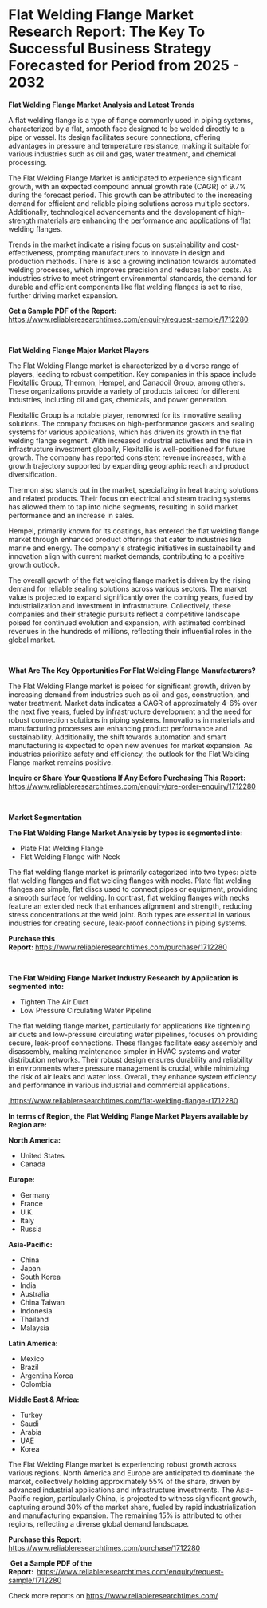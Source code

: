 <p><h1>Flat Welding Flange Market Research Report: The Key To Successful Business Strategy Forecasted for Period from 2025 - 2032</h1></p><p><strong>Flat Welding Flange Market Analysis and Latest Trends</strong></p>
<p><p>A flat welding flange is a type of flange commonly used in piping systems, characterized by a flat, smooth face designed to be welded directly to a pipe or vessel. Its design facilitates secure connections, offering advantages in pressure and temperature resistance, making it suitable for various industries such as oil and gas, water treatment, and chemical processing.</p><p>The Flat Welding Flange Market is anticipated to experience significant growth, with an expected compound annual growth rate (CAGR) of 9.7% during the forecast period. This growth can be attributed to the increasing demand for efficient and reliable piping solutions across multiple sectors. Additionally, technological advancements and the development of high-strength materials are enhancing the performance and applications of flat welding flanges.</p><p>Trends in the market indicate a rising focus on sustainability and cost-effectiveness, prompting manufacturers to innovate in design and production methods. There is also a growing inclination towards automated welding processes, which improves precision and reduces labor costs. As industries strive to meet stringent environmental standards, the demand for durable and efficient components like flat welding flanges is set to rise, further driving market expansion.</p></p>
<p><strong>Get a Sample PDF of the Report:&nbsp;</strong> <a href="https://www.reliableresearchtimes.com/enquiry/request-sample/1712280?utm_campaign=3037&utm_medium=2&utm_source=Github&utm_content=ia&utm_term=28032025&utm_id=flat-welding-flange">https://www.reliableresearchtimes.com/enquiry/request-sample/1712280</a></p>
<p>&nbsp;</p>
<p><strong>Flat Welding Flange Major Market Players</strong></p>
<p><p>The Flat Welding Flange market is characterized by a diverse range of players, leading to robust competition. Key companies in this space include Flexitallic Group, Thermon, Hempel, and Canadoil Group, among others. These organizations provide a variety of products tailored for different industries, including oil and gas, chemicals, and power generation.</p><p>Flexitallic Group is a notable player, renowned for its innovative sealing solutions. The company focuses on high-performance gaskets and sealing systems for various applications, which has driven its growth in the flat welding flange segment. With increased industrial activities and the rise in infrastructure investment globally, Flexitallic is well-positioned for future growth. The company has reported consistent revenue increases, with a growth trajectory supported by expanding geographic reach and product diversification.</p><p>Thermon also stands out in the market, specializing in heat tracing solutions and related products. Their focus on electrical and steam tracing systems has allowed them to tap into niche segments, resulting in solid market performance and an increase in sales.</p><p>Hempel, primarily known for its coatings, has entered the flat welding flange market through enhanced product offerings that cater to industries like marine and energy. The company's strategic initiatives in sustainability and innovation align with current market demands, contributing to a positive growth outlook.</p><p>The overall growth of the flat welding flange market is driven by the rising demand for reliable sealing solutions across various sectors. The market value is projected to expand significantly over the coming years, fueled by industrialization and investment in infrastructure. Collectively, these companies and their strategic pursuits reflect a competitive landscape poised for continued evolution and expansion, with estimated combined revenues in the hundreds of millions, reflecting their influential roles in the global market.</p></p>
<p>&nbsp;</p>
<p><strong>What Are The Key Opportunities For Flat Welding Flange Manufacturers?</strong></p>
<p><p>The Flat Welding Flange market is poised for significant growth, driven by increasing demand from industries such as oil and gas, construction, and water treatment. Market data indicates a CAGR of approximately 4-6% over the next five years, fueled by infrastructure development and the need for robust connection solutions in piping systems. Innovations in materials and manufacturing processes are enhancing product performance and sustainability. Additionally, the shift towards automation and smart manufacturing is expected to open new avenues for market expansion. As industries prioritize safety and efficiency, the outlook for the Flat Welding Flange market remains positive.</p></p>
<p><strong>Inquire or Share Your Questions If Any Before Purchasing This Report:</strong> <a href="https://www.reliableresearchtimes.com/enquiry/pre-order-enquiry/1712280?utm_campaign=3037&utm_medium=2&utm_source=Github&utm_content=ia&utm_term=28032025&utm_id=flat-welding-flange">https://www.reliableresearchtimes.com/enquiry/pre-order-enquiry/1712280</a></p>
<p>&nbsp;</p>
<p><strong>Market Segmentation</strong></p>
<p><strong>The Flat Welding Flange Market Analysis by types is segmented into:</strong></p>
<p><ul><li>Plate Flat Welding Flange</li><li>Flat Welding Flange with Neck</li></ul></p>
<p><p>The flat welding flange market is primarily categorized into two types: plate flat welding flanges and flat welding flanges with necks. Plate flat welding flanges are simple, flat discs used to connect pipes or equipment, providing a smooth surface for welding. In contrast, flat welding flanges with necks feature an extended neck that enhances alignment and strength, reducing stress concentrations at the weld joint. Both types are essential in various industries for creating secure, leak-proof connections in piping systems.</p></p>
<p><strong>Purchase this Report:&nbsp;</strong><a href="https://www.reliableresearchtimes.com/purchase/1712280?utm_campaign=3037&utm_medium=2&utm_source=Github&utm_content=ia&utm_term=28032025&utm_id=flat-welding-flange">https://www.reliableresearchtimes.com/purchase/1712280</a></p>
<p>&nbsp;</p>
<p><strong>The Flat Welding Flange Market Industry Research by Application is segmented into:</strong></p>
<p><ul><li>Tighten The Air Duct</li><li>Low Pressure Circulating Water Pipeline</li></ul></p>
<p><p>The flat welding flange market, particularly for applications like tightening air ducts and low-pressure circulating water pipelines, focuses on providing secure, leak-proof connections. These flanges facilitate easy assembly and disassembly, making maintenance simpler in HVAC systems and water distribution networks. Their robust design ensures durability and reliability in environments where pressure management is crucial, while minimizing the risk of air leaks and water loss. Overall, they enhance system efficiency and performance in various industrial and commercial applications.</p></p>
<p><a href="https://www.reliableresearchtimes.com/flat-welding-flange-r1712280?utm_campaign=3037&utm_medium=2&utm_source=Github&utm_content=ia&utm_term=28032025&utm_id=flat-welding-flange">&nbsp;https://www.reliableresearchtimes.com/flat-welding-flange-r1712280</a></p>
<p><strong>In terms of Region, the Flat Welding Flange Market Players available by Region are:</strong></p>
<p>
    <p> <strong> North America: </strong>
        <ul>
            <li>United States</li>
            <li>Canada</li>
        </ul>
        </p> 
    <p> <strong> Europe: </strong>
        <ul>
            <li>Germany</li>
            <li>France</li>
            <li>U.K.</li>
            <li>Italy</li>
            <li>Russia</li>
        </ul>
        </p> 
    <p> <strong> Asia-Pacific: </strong>
        <ul>
            <li>China</li>
            <li>Japan</li>
            <li>South Korea</li>
            <li>India</li>
            <li>Australia</li>
            <li>China Taiwan</li>
            <li>Indonesia</li>
            <li>Thailand</li>
            <li>Malaysia</li>
        </ul>
        </p> 
    <p> <strong> Latin America: </strong>
        <ul>
            <li>Mexico</li>
            <li>Brazil</li>
            <li>Argentina Korea</li>
            <li>Colombia</li>
        </ul>
        </p> 
    <p> <strong> Middle East & Africa: </strong>
        <ul>
            <li>Turkey</li>
            <li>Saudi</li>
            <li>Arabia</li>
            <li>UAE</li>
            <li>Korea</li>
        </ul>
    </p>
    </p>
<p><p>The Flat Welding Flange market is experiencing robust growth across various regions. North America and Europe are anticipated to dominate the market, collectively holding approximately 55% of the share, driven by advanced industrial applications and infrastructure investments. The Asia-Pacific region, particularly China, is projected to witness significant growth, capturing around 30% of the market share, fueled by rapid industrialization and manufacturing expansion. The remaining 15% is attributed to other regions, reflecting a diverse global demand landscape.</p></p>
<p><strong>Purchase this Report: </strong><a href="https://www.reliableresearchtimes.com/purchase/1712280?utm_campaign=3037&utm_medium=2&utm_source=Github&utm_content=ia&utm_term=28032025&utm_id=flat-welding-flange">https://www.reliableresearchtimes.com/purchase/1712280</a></p>
<p>&nbsp;<strong>Get a Sample PDF of the Report:&nbsp;&nbsp;</strong><a href="https://www.reliableresearchtimes.com/enquiry/request-sample/1712280?utm_campaign=3037&utm_medium=2&utm_source=Github&utm_content=ia&utm_term=28032025&utm_id=flat-welding-flange">https://www.reliableresearchtimes.com/enquiry/request-sample/1712280</a></p>
<p><strong></strong></p>
<p>Check more reports on <a href="https://www.reliableresearchtimes.com/?utm_campaign=3037&utm_medium=2&utm_source=Github&utm_content=ia&utm_term=28032025&utm_id=flat-welding-flange">https://www.reliableresearchtimes.com/</a></p>